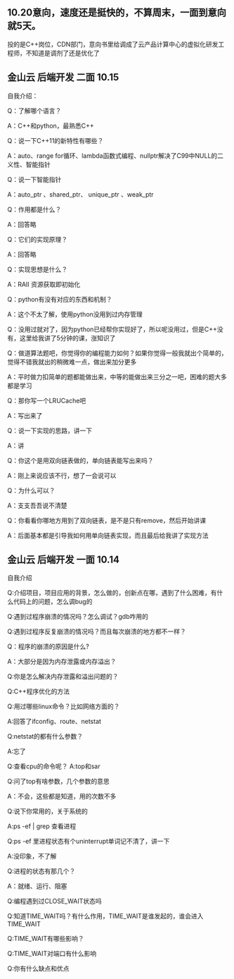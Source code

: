 ## 10.20意向，速度还是挺快的，不算周末，一面到意向就5天。   

  投的是C++岗位，CDN部门，意向书里给调成了云产品计算中心的虚拟化研发工程师，不知道是调剂了还是优化了 

##  金山云 后端开发 二面 10.15 

 自我介绍： 

 Q：了解哪个语言？ 

 A：C++和python，最熟悉C++ 

 Q：说一下C++11的新特性有哪些？ 

 A：auto、range for循环、lambda函数式编程、nullptr解决了C99中NULL的二义性、智能指针 

 Q：说一下智能指针 

 A：auto_ptr 、shared_ptr、 unique_ptr 、weak_ptr 

 Q：作用都是什么？ 

 A：回答略 

 Q：它们的实现原理？ 

 A：回答略 

 Q：实现思想是什么？ 

 A：RAII 资源获取即初始化 

 Q：python有没有对应的东西和机制？ 

 A：这个不太了解，使用python没用到过内存管理 

 Q：没用过就对了，因为python已经帮你实现好了，所以呢没用过，但是C++没有，这里给我讲了5分钟的课，涨知识了 

 Q：做道算法题吧，你觉得你的编程能力如何？如果你觉得一般我就出个简单的，觉得不错我就出的稍微难一点，做出来加分更多 

 A：平时做力扣简单的题都能做出来，中等的能做出来三分之一吧，困难的题大多都是学习 

 Q：那你写一个LRUCache吧 

 A：写出来了 

 Q：说一下实现的思路，讲一下 

 A：讲 

 Q：你这个是用双向链表做的，单向链表能写出来吗？ 

 A：刚上来说应该不行，想了一会说可以 

 Q：为什么可以？ 

 A：支支吾吾说不清楚 

 Q：你看看你哪地方用到了双向链表，是不是只有remove，然后开始讲课 

 A：后面基本都是引导我如何用单向链表实现，而且最后给我讲了实现方法 

##  金山云 后端开发 一面 10.14 

 自我介绍 

 Q:介绍项目，项目应用的背景，怎么做的，创新点在哪，遇到了什么困难，有什么代码上的问题，怎么调bug的 

 Q:遇到过程序崩溃的情况吗？怎么调试？gdb咋用的 

 Q:遇到过程序反复崩溃的情况吗？而且每次崩溃的地方都不一样？ 

 Q：程序的崩溃的原因是什么? 

 A：大部分是因为内存泄露或内存溢出？ 

 Q:你是怎么解决内存泄露和溢出问题的？ 

 Q:C++程序优化的方法 

 Q:用过哪些linux命令？比如网络方面的？ 

 A:回答了ifconfig、route、netstat 

 Q:netstat的都有什么参数？ 

 A:忘了 

 Q:查看cpu的命令呢？ A:top和sar 

 Q:问了top有啥参数，几个参数的意思 

 A：不会，这些都是知道，用的次数不多 

 Q:说下你常用的，关于系统的 

 A:ps -ef | grep 查看进程 

 Q:ps -ef 里进程状态有个uninterrupt单词记不清了，讲一下 

 A:没印象，不了解 

 Q:进程的状态有那几个？ 

 A：就绪、运行、阻塞 

 Q:编程遇到过CLOSE_WAIT状态吗 

 Q:知道TIME_WAIT吗？有什么作用，TIME_WAIT是谁发起的，谁会进入TIME_WAIT 

 Q:TIME_WAIT有哪些影响？ 

 Q:TIME_WAIT对端口有什么影响 

 Q:你有什么缺点和优点
